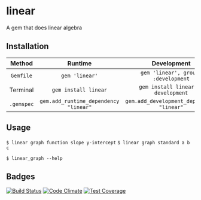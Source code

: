 # linear
A gem that does linear algebra
## Installation

|  Method  |               Runtime               |               Development               |
|:--------:|:-----------------------------------:|:---------------------------------------:|
|`Gemfile` |             `gem 'linear'`          |   `gem 'linear', group: :development`   |
| Terminal |         `gem install linear`        |   `gem install linear --development`    |
|`.gemspec`|`gem.add_runtime_dependency "linear"`|`gem.add_development_dependency "linear"`|

## Usage
`$ linear graph function slope y-intercept`
`$ linear graph standard a b c`


`$ linear_graph --help`
## Badges
[![Build Status](https://travis-ci.org/Zrp200/linear.svg?branch=master)](https://travis-ci.org/Zrp200/linear)
[![Code Climate](https://codeclimate.com/github/Zrp200/linear/badges/gpa.svg)](https://codeclimate.com/github/Zrp200/linear_graph)
[![Test Coverage](https://codeclimate.com/github/Zrp200/linear/badges/coverage.svg)](https://codeclimate.com/github/Zrp200/linear_graph)
